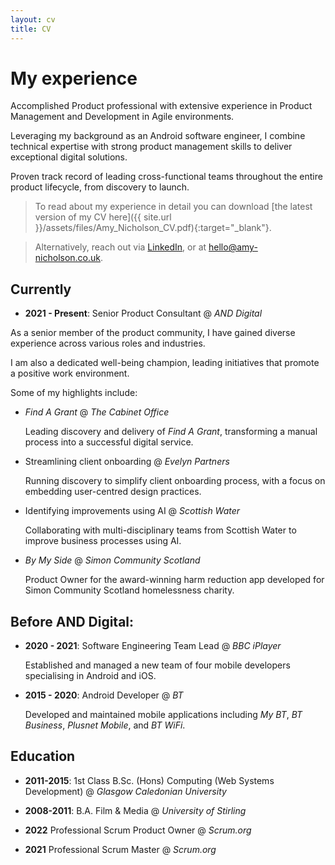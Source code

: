 ```yaml
---
layout: cv
title: CV
---
```


# My experience 

Accomplished Product professional with extensive experience in Product Management and Development in Agile environments.

Leveraging my background as an Android software engineer, I combine technical expertise with strong product management skills to deliver exceptional digital solutions.

Proven track record of leading cross-functional teams throughout the entire product lifecycle, from discovery to launch.

> To read about my experience in detail you can download [the latest version of my CV here]({{ site.url }}/assets/files/Amy_Nicholson_CV.pdf){:target="_blank"}.

> Alternatively, reach out via [LinkedIn](https://www.linkedin.com/in/amy-nicholson-b48b747a), or at [hello@amy-nicholson.co.uk](mailto:hello@amy-nicholson.co.uk).

## Currently

* **2021 - Present**:
Senior Product Consultant @ _AND Digital_

As a senior member of the product community, I have gained diverse experience across various roles and industries.

I am also a dedicated well-being champion, leading initiatives that promote a positive work environment.

Some of my highlights include:

* _Find A Grant_ @ _The Cabinet Office_

  Leading discovery and delivery of _Find A Grant_, transforming a manual process into a successful digital service.

* Streamlining client onboarding @ _Evelyn Partners_

  Running discovery to simplify client onboarding process, with a focus on embedding user-centred design practices. 

* Identifying improvements using AI @ _Scottish Water_

  Collaborating with multi-disciplinary teams from Scottish Water to improve business processes using AI.

* _By My Side_ @ _Simon Community Scotland_

  Product Owner for the award-winning harm reduction app developed for Simon Community Scotland homelessness charity.

## Before AND Digital:

* **2020 - 2021**:
Software Engineering Team Lead @ _BBC iPlayer_

  Established and managed a new team of four mobile developers specialising in Android and iOS.

* **2015 - 2020**:
Android Developer @ _BT_

  Developed and maintained mobile applications including _My BT_, _BT Business_, _Plusnet Mobile_, and _BT WiFi_.

## Education

* **2011-2015**:
1st Class B.Sc. (Hons) Computing (Web Systems Development) @ _Glasgow Caledonian University_

* **2008-2011**:
B.A. Film & Media @ _University of Stirling_

* **2022**
Professional Scrum Product Owner @ _Scrum.org_

* **2021**
Professional Scrum Master @ _Scrum.org_

